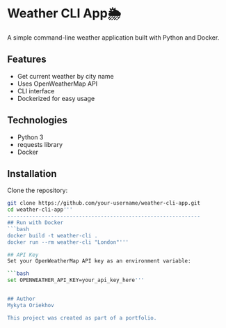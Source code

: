 # Weather CLI App🌦️

A simple command-line weather application built with Python and Docker.

## Features
- Get current weather by city name
- Uses OpenWeatherMap API
- CLI interface
- Dockerized for easy usage

## Technologies
- Python 3
- requests library
- Docker

## Installation

Clone the repository:
```bash
git clone https://github.com/your-username/weather-cli-app.git
cd weather-cli-app'''
--------------------------------------------------------------
## Run with Docker
```bash
docker build -t weather-cli .
docker run --rm weather-cli "London"'''

## API Key
Set your OpenWeatherMap API key as an environment variable:

```bash
set OPENWEATHER_API_KEY=your_api_key_here'''


## Author
Mykyta Oriekhov

This project was created as part of a portfolio.
